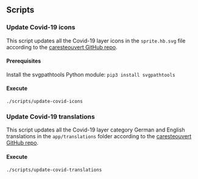 ## Scripts

### Update Covid-19 icons
This script updates all the Covid-19 layer icons in the `sprite.hb.svg` file according to the [caresteouvert GitHub repo](https://github.com/osmontrouge/caresteouvert).
#### Prerequisites
Install the svgpathtools Python module: `pip3 install svgpathtools`
#### Execute
`./scripts/update-covid-icons`

### Update Covid-19 translations
This script updates all the Covid-19 layer category German and English translations in the `app/translations` folder according to the [caresteouvert GitHub repo](https://github.com/osmontrouge/caresteouvert).
#### Execute
`./scripts/update-covid-translations`